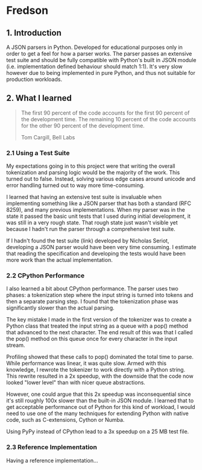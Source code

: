 # Fredson

## 1. Introduction

A JSON parsers in Python. Developed for educational purposes only in order to get a feel for how
a parser works. The parser passes an extensive test suite and should be fully compatible with Python's
built in JSON module (i.e. implementation defined behaviour should match 1:1). It's very slow however
due to being implemented in pure Python, and thus not suitable for production workloads.

## 2. What I learned

> The first 90 percent of the code accounts for the first 90 percent of the development time.
> The remaining 10 percent of the code accounts for the other 90 percent of the development time.
>
> Tom Cargill, Bell Labs

### 2.1 Using a Test Suite

My expectations going in to this project were that writing the overall tokenization and parsing logic
would be the majority of the work. This turned out to false. Instead, solving
various edge cases around unicode and error handling turned out to way more time-consuming.

I learned that having an extensive test suite is invaluable when implementing something like a JSON
parser that has both a standard (RFC 8259), and many previous implementations. When my parser was in
the state it passed the basic unit tests that I used during initial development, it was still in a very
rough state. That rough state just wasn't visible yet because I hadn't run the parser through a comprehensive
test suite. 

If I hadn't found the test suite (link) developed by Nicholas Seriot, developing a JSON parser
would have been very time consuming. I estimate that reading the specification and developing the tests
would have been more work than the actual implementation.

### 2.2 CPython Performance

I also learned a bit about CPython performance. The parser uses two phases: a tokenization step where the
input string is turned into tokens and then a separate parsing step. I found that the tokenization phase
was significantly slower than the actual parsing.

The key mistake I made in the first version of the tokenizer was to create a Python class that treated
the input string as a queue with a pop() method that advanced to the next character. The end result of this
was that I called the pop() method on this queue once for every character in the input stream. 

Profiling showed that these calls to pop() dominated the total time to parse. While performance was
linear, it was quite slow. Armed with this knowledge, I rewrote the tokenizer to work directly with a
Python string. This rewrite resulted in a 2x speedup, with the downside that the code now looked "lower level"
than with nicer queue abstractions.

However, one could argue that this 2x speedup was inconsequential since it's still roughly 100x slower
than the built-in JSON module. I learned that to get acceptable performance out of Python for this kind
of workload, I would need to use one of the many techniques for extending Python with native code, such
as C-extensions, Cython or Numba. 

Using PyPy instead of CPython lead to a 3x speedup on a 25 MB test file.

### 2.3 Reference Implementation

Having a reference implementation...













